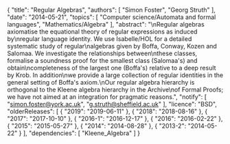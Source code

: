 {
    "title": "Regular Algebras",
    "authors": [
        "Simon Foster",
        "Georg Struth"
    ],
    "date": "2014-05-21",
    "topics": [
        "Computer science/Automata and formal languages",
        "Mathematics/Algebra"
    ],
    "abstract": "\nRegular algebras axiomatise the equational theory of regular expressions as induced by\nregular language identity. We use Isabelle/HOL for a detailed systematic study of regular\nalgebras given by Boffa, Conway, Kozen and Salomaa. We investigate the relationships between\nthese classes, formalise a soundness proof for the smallest class (Salomaa's) and obtain\ncompleteness of the largest one (Boffa's) relative to a deep result by Krob. In addition\nwe provide a large collection of regular identities in the general setting of Boffa's axiom.\nOur regular algebra hierarchy is orthogonal to the Kleene algebra hierarchy in the Archive\nof Formal Proofs; we have not aimed at an integration for pragmatic reasons.",
    "notify": [
        "simon.foster@york.ac.uk",
        "g.struth@sheffield.ac.uk"
    ],
    "licence": "BSD",
    "olderReleases": [
        {
            "2019": "2019-06-11"
        },
        {
            "2018": "2018-08-16"
        },
        {
            "2017": "2017-10-10"
        },
        {
            "2016-1": "2016-12-17"
        },
        {
            "2016": "2016-02-22"
        },
        {
            "2015": "2015-05-27"
        },
        {
            "2014": "2014-08-28"
        },
        {
            "2013-2": "2014-05-22"
        }
    ],
    "dependencies": [
        "Kleene_Algebra"
    ]
}